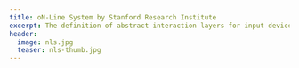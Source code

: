 ```yaml
---
title: oN-Line System by Stanford Research Institute
excerpt: The definition of abstract interaction layers for input devices has enabled the NLS system to provide a unified access to multi-modal information (e.g., text, graphics) through a simple input device, such as the mouse.
header:
  image: nls.jpg
  teaser: nls-thumb.jpg
---
```

